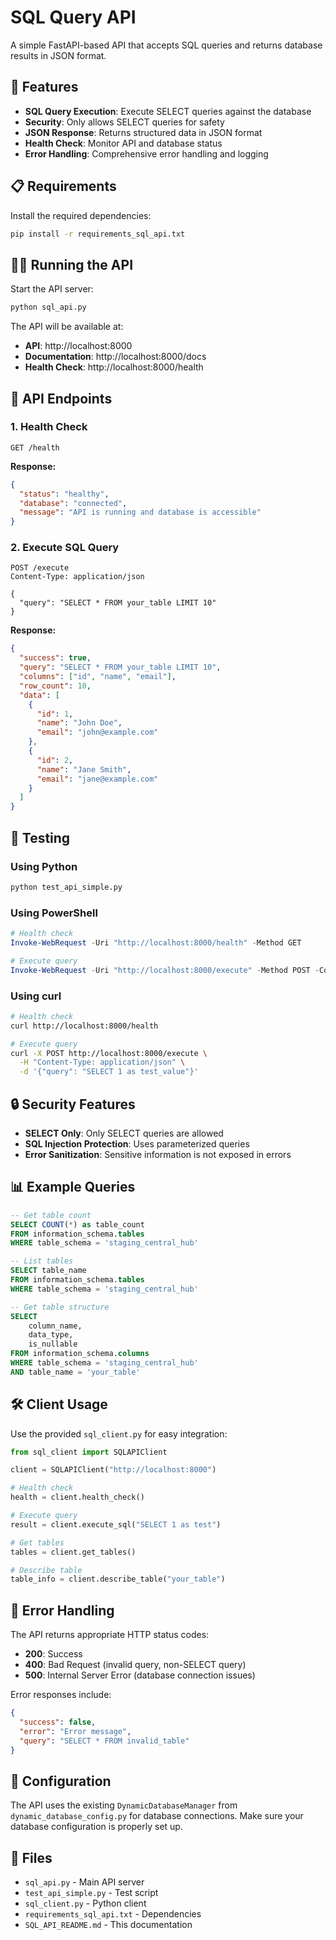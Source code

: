 # SQL Query API

A simple FastAPI-based API that accepts SQL queries and returns database results in JSON format.

## 🚀 Features

- **SQL Query Execution**: Execute SELECT queries against the database
- **Security**: Only allows SELECT queries for safety
- **JSON Response**: Returns structured data in JSON format
- **Health Check**: Monitor API and database status
- **Error Handling**: Comprehensive error handling and logging

## 📋 Requirements

Install the required dependencies:

```bash
pip install -r requirements_sql_api.txt
```

## 🏃‍♂️ Running the API

Start the API server:

```bash
python sql_api.py
```

The API will be available at:
- **API**: http://localhost:8000
- **Documentation**: http://localhost:8000/docs
- **Health Check**: http://localhost:8000/health

## 📡 API Endpoints

### 1. Health Check
```http
GET /health
```

**Response:**
```json
{
  "status": "healthy",
  "database": "connected",
  "message": "API is running and database is accessible"
}
```

### 2. Execute SQL Query
```http
POST /execute
Content-Type: application/json

{
  "query": "SELECT * FROM your_table LIMIT 10"
}
```

**Response:**
```json
{
  "success": true,
  "query": "SELECT * FROM your_table LIMIT 10",
  "columns": ["id", "name", "email"],
  "row_count": 10,
  "data": [
    {
      "id": 1,
      "name": "John Doe",
      "email": "john@example.com"
    },
    {
      "id": 2,
      "name": "Jane Smith",
      "email": "jane@example.com"
    }
  ]
}
```

## 🧪 Testing

### Using Python
```bash
python test_api_simple.py
```

### Using PowerShell
```powershell
# Health check
Invoke-WebRequest -Uri "http://localhost:8000/health" -Method GET

# Execute query
Invoke-WebRequest -Uri "http://localhost:8000/execute" -Method POST -ContentType "application/json" -Body '{"query": "SELECT 1 as test_value"}'
```

### Using curl
```bash
# Health check
curl http://localhost:8000/health

# Execute query
curl -X POST http://localhost:8000/execute \
  -H "Content-Type: application/json" \
  -d '{"query": "SELECT 1 as test_value"}'
```

## 🔒 Security Features

- **SELECT Only**: Only SELECT queries are allowed
- **SQL Injection Protection**: Uses parameterized queries
- **Error Sanitization**: Sensitive information is not exposed in errors

## 📊 Example Queries

```sql
-- Get table count
SELECT COUNT(*) as table_count 
FROM information_schema.tables 
WHERE table_schema = 'staging_central_hub'

-- List tables
SELECT table_name 
FROM information_schema.tables 
WHERE table_schema = 'staging_central_hub'

-- Get table structure
SELECT 
    column_name,
    data_type,
    is_nullable
FROM information_schema.columns 
WHERE table_schema = 'staging_central_hub' 
AND table_name = 'your_table'
```

## 🛠️ Client Usage

Use the provided `sql_client.py` for easy integration:

```python
from sql_client import SQLAPIClient

client = SQLAPIClient("http://localhost:8000")

# Health check
health = client.health_check()

# Execute query
result = client.execute_sql("SELECT 1 as test")

# Get tables
tables = client.get_tables()

# Describe table
table_info = client.describe_table("your_table")
```

## 📝 Error Handling

The API returns appropriate HTTP status codes:

- **200**: Success
- **400**: Bad Request (invalid query, non-SELECT query)
- **500**: Internal Server Error (database connection issues)

Error responses include:
```json
{
  "success": false,
  "error": "Error message",
  "query": "SELECT * FROM invalid_table"
}
```

## 🔧 Configuration

The API uses the existing `DynamicDatabaseManager` from `dynamic_database_config.py` for database connections. Make sure your database configuration is properly set up.

## 📁 Files

- `sql_api.py` - Main API server
- `test_api_simple.py` - Test script
- `sql_client.py` - Python client
- `requirements_sql_api.txt` - Dependencies
- `SQL_API_README.md` - This documentation
